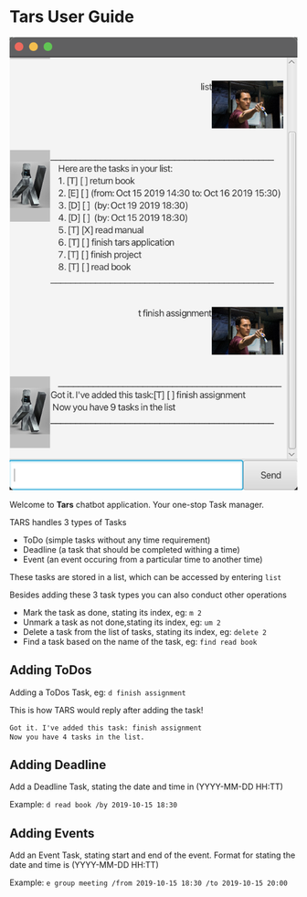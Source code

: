# Tars User Guide

![](Ui.png)

Welcome to **Tars** chatbot application. Your one-stop Task manager.

TARS handles 3 types of Tasks  
 - ToDo (simple tasks without any time requirement)
 - Deadline (a task that should be completed withing a time)
 - Event (an event occuring from a particular time to another time)

These tasks are stored in a list, which can be accessed by entering `list`

Besides adding these 3 task types you can also conduct other operations 
 - Mark the task as done, stating its index, eg: `m 2`
 - Unmark a task as not done,stating its index, eg: `um 2`
 - Delete a task from the list of tasks, stating its index, eg: `delete 2`
 - Find a task based on the name of the task, eg: `find read book`


## Adding ToDos
Adding a ToDos Task, eg: `d finish assignment`

This is how TARS would reply after adding the task!
```
Got it. I've added this task: finish assignment
Now you have 4 tasks in the list.
```

## Adding Deadline

Add a Deadline Task, stating the date and time in (YYYY-MM-DD HH:TT)

Example: `d read book /by 2019-10-15 18:30`

## Adding Events

Add an Event Task, stating start and end of the event. 
Format for stating the date and time is (YYYY-MM-DD HH:TT)

Example: `e group meeting /from 2019-10-15 18:30 /to 2019-10-15 20:00`